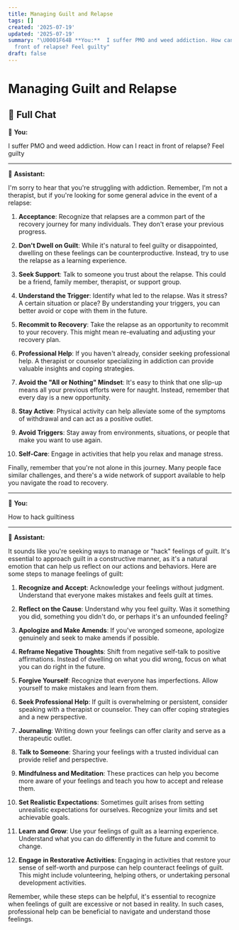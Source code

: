 ```yaml
---
title: Managing Guilt and Relapse
tags: []
created: '2025-07-19'
updated: '2025-07-19'
summary: "\U0001F64B **You:**  I suffer PMO and weed addiction. How can I react in
  front of relapse? Feel guilty"
draft: false
---
```


# Managing Guilt and Relapse

## 🧠 Full Chat

🙋 **You:**

I suffer PMO and weed addiction. How can I react in front of relapse? Feel guilty

---

🤖 **Assistant:**

I'm sorry to hear that you're struggling with addiction. Remember, I'm not a therapist, but if you're looking for some general advice in the event of a relapse:

1. **Acceptance**: Recognize that relapses are a common part of the recovery journey for many individuals. They don't erase your previous progress.

2. **Don't Dwell on Guilt**: While it's natural to feel guilty or disappointed, dwelling on these feelings can be counterproductive. Instead, try to use the relapse as a learning experience.

3. **Seek Support**: Talk to someone you trust about the relapse. This could be a friend, family member, therapist, or support group.

4. **Understand the Trigger**: Identify what led to the relapse. Was it stress? A certain situation or place? By understanding your triggers, you can better avoid or cope with them in the future.

5. **Recommit to Recovery**: Take the relapse as an opportunity to recommit to your recovery. This might mean re-evaluating and adjusting your recovery plan.

6. **Professional Help**: If you haven't already, consider seeking professional help. A therapist or counselor specializing in addiction can provide valuable insights and coping strategies.

7. **Avoid the "All or Nothing" Mindset**: It's easy to think that one slip-up means all your previous efforts were for naught. Instead, remember that every day is a new opportunity.

8. **Stay Active**: Physical activity can help alleviate some of the symptoms of withdrawal and can act as a positive outlet.

9. **Avoid Triggers**: Stay away from environments, situations, or people that make you want to use again.

10. **Self-Care**: Engage in activities that help you relax and manage stress.

Finally, remember that you're not alone in this journey. Many people face similar challenges, and there's a wide network of support available to help you navigate the road to recovery.

---

🙋 **You:**

How to hack guiltiness

---

🤖 **Assistant:**

It sounds like you're seeking ways to manage or "hack" feelings of guilt. It's essential to approach guilt in a constructive manner, as it's a natural emotion that can help us reflect on our actions and behaviors. Here are some steps to manage feelings of guilt:

1. **Recognize and Accept**: Acknowledge your feelings without judgment. Understand that everyone makes mistakes and feels guilt at times.

2. **Reflect on the Cause**: Understand why you feel guilty. Was it something you did, something you didn't do, or perhaps it's an unfounded feeling?

3. **Apologize and Make Amends**: If you've wronged someone, apologize genuinely and seek to make amends if possible.

4. **Reframe Negative Thoughts**: Shift from negative self-talk to positive affirmations. Instead of dwelling on what you did wrong, focus on what you can do right in the future.

5. **Forgive Yourself**: Recognize that everyone has imperfections. Allow yourself to make mistakes and learn from them.

6. **Seek Professional Help**: If guilt is overwhelming or persistent, consider speaking with a therapist or counselor. They can offer coping strategies and a new perspective.

7. **Journaling**: Writing down your feelings can offer clarity and serve as a therapeutic outlet.

8. **Talk to Someone**: Sharing your feelings with a trusted individual can provide relief and perspective.

9. **Mindfulness and Meditation**: These practices can help you become more aware of your feelings and teach you how to accept and release them.

10. **Set Realistic Expectations**: Sometimes guilt arises from setting unrealistic expectations for ourselves. Recognize your limits and set achievable goals.

11. **Learn and Grow**: Use your feelings of guilt as a learning experience. Understand what you can do differently in the future and commit to change.

12. **Engage in Restorative Activities**: Engaging in activities that restore your sense of self-worth and purpose can help counteract feelings of guilt. This might include volunteering, helping others, or undertaking personal development activities.

Remember, while these steps can be helpful, it's essential to recognize when feelings of guilt are excessive or not based in reality. In such cases, professional help can be beneficial to navigate and understand those feelings.